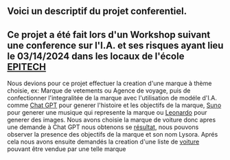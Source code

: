 ## Voici un descriptif du projet conferentiel.
Ce projet a été fait lors d'un Workshop suivant une conference sur l'I.A. et ses risques ayant lieu le 03/14/2024 dans les locaux de l'école [EPITECH](https://www.epitech.eu/)
------------------------------------------------------------------------
Nous devions pour ce projet effectuer la creation d'une marque à thème choisie, ex: Marque de vetements ou Agence de voyage, puis de confectionner l'integralitée de la marque avec l'utilisation de modéle d'I.A. comme [Chat GPT](https://chatgpt.com/) pour generer l'histoire et les objectifs de la marque, [Suno](https://suno.com/) pour generer une musique qui represente la marque ou [Leonardo](https://leonardo.ai/) pour generer des images.
Nous avons choisie la marque de voiture donc apres une demande à Chat GPT nous obtenons se [résultat](https://github.com/96Lumna96/I.A./blob/Projet-Conferenciel-N%C2%B01/Resultat%20N%C2%B01.pdf), nous pouvons observer la presence des objectifs de la marque et son nom Lysora.
Aprés cela nous avons ensuite demandés la creation d'une liste de [voiture](https://github.com/96Lumna96/I.A./blob/Projet-Conferenciel-N%C2%B01/Resultat%20N%C2%B01.pdf) pouvant être vendue par une telle marque
